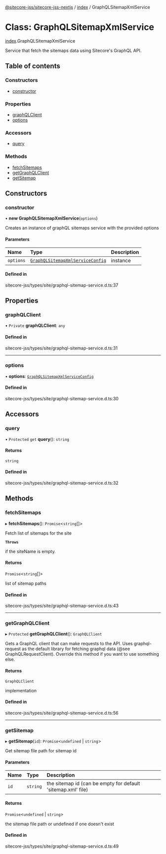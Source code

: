 [@sitecore-jss/sitecore-jss-nextjs](../README.md) / [index](../modules/index.md) / GraphQLSitemapXmlService

# Class: GraphQLSitemapXmlService

[index](../modules/index.md).GraphQLSitemapXmlService

Service that fetch the sitemaps data using Sitecore's GraphQL API.

## Table of contents

### Constructors

- [constructor](index.GraphQLSitemapXmlService.md#constructor)

### Properties

- [graphQLClient](index.GraphQLSitemapXmlService.md#graphqlclient)
- [options](index.GraphQLSitemapXmlService.md#options)

### Accessors

- [query](index.GraphQLSitemapXmlService.md#query)

### Methods

- [fetchSitemaps](index.GraphQLSitemapXmlService.md#fetchsitemaps)
- [getGraphQLClient](index.GraphQLSitemapXmlService.md#getgraphqlclient)
- [getSitemap](index.GraphQLSitemapXmlService.md#getsitemap)

## Constructors

### constructor

• **new GraphQLSitemapXmlService**(`options`)

Creates an instance of graphQL sitemaps service with the provided options

#### Parameters

| Name | Type | Description |
| :------ | :------ | :------ |
| `options` | [`GraphQLSitemapXmlServiceConfig`](../modules/index.md#graphqlsitemapxmlserviceconfig) | instance |

#### Defined in

sitecore-jss/types/site/graphql-sitemap-service.d.ts:37

## Properties

### graphQLClient

• `Private` **graphQLClient**: `any`

#### Defined in

sitecore-jss/types/site/graphql-sitemap-service.d.ts:31

___

### options

• **options**: [`GraphQLSitemapXmlServiceConfig`](../modules/index.md#graphqlsitemapxmlserviceconfig)

#### Defined in

sitecore-jss/types/site/graphql-sitemap-service.d.ts:30

## Accessors

### query

• `Protected` `get` **query**(): `string`

#### Returns

`string`

#### Defined in

sitecore-jss/types/site/graphql-sitemap-service.d.ts:32

## Methods

### fetchSitemaps

▸ **fetchSitemaps**(): `Promise`<`string`[]\>

Fetch list of sitemaps for the site

**`Throws`**

if the siteName is empty.

#### Returns

`Promise`<`string`[]\>

list of sitemap paths

#### Defined in

sitecore-jss/types/site/graphql-sitemap-service.d.ts:43

___

### getGraphQLClient

▸ `Protected` **getGraphQLClient**(): `GraphQLClient`

Gets a GraphQL client that can make requests to the API. Uses graphql-request as the default
library for fetching graphql data (@see GraphQLRequestClient). Override this method if you
want to use something else.

#### Returns

`GraphQLClient`

implementation

#### Defined in

sitecore-jss/types/site/graphql-sitemap-service.d.ts:56

___

### getSitemap

▸ **getSitemap**(`id`): `Promise`<`undefined` \| `string`\>

Get sitemap file path for sitemap id

#### Parameters

| Name | Type | Description |
| :------ | :------ | :------ |
| `id` | `string` | the sitemap id (can be empty for default 'sitemap.xml' file) |

#### Returns

`Promise`<`undefined` \| `string`\>

the sitemap file path or undefined if one doesn't exist

#### Defined in

sitecore-jss/types/site/graphql-sitemap-service.d.ts:49
